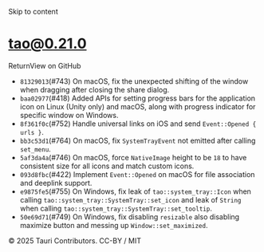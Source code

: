 Skip to content
# tao@0.21.0
ReturnView on GitHub
  * `81329013`(#743) On macOS, fix the unexpected shifting of the window when dragging after closing the share dialog.
  * `baa02977`(#418) Added APIs for setting progress bars for the application icon on Linux (Unity only) and macOS, along with progress indicator for specific window on Windows.
  * `8f361f0c`(#752) Handle universal links on iOS and send `Event::Opened { urls }`.
  * `bb3c53d1`(#764) On macOS, fix `SystemTrayEvent` not emitted after calling `set_menu`.
  * `5af3da4a`(#746) On macOS, force `NativeImage` height to be `18` to have consistent size for all icons and match custom icons.
  * `093d8fbc`(#422) Implement `Event::Opened` on macOS for file association and deeplink support.
  * `e9875fe5`(#755) On Windows, fix leak of `tao::system_tray::Icon` when calling `tao::system_tray::SystemTray::set_icon` and leak of `String` when calling `tao::system_tray::SystemTray::set_tooltip`.
  * `50e69d71`(#749) On Windows, fix disabling `resizable` also disabling maximize button and messing up `Window::set_maximized`.


© 2025 Tauri Contributors. CC-BY / MIT
